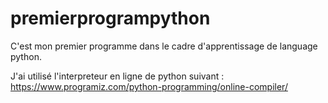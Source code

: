 # premierprogrampython
C'est mon premier programme dans le cadre d'apprentissage de language python.

J'ai utilisé l'interpreteur en ligne de python suivant : https://www.programiz.com/python-programming/online-compiler/
